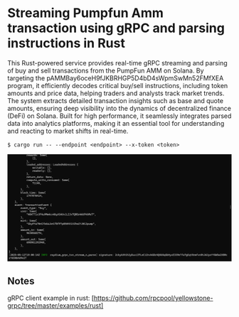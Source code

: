 # Streaming Pumpfun Amm transaction using gRPC and parsing instructions in Rust

This Rust-powered service provides real-time gRPC streaming and parsing of buy and sell transactions from the PumpFun AMM on Solana. By targeting the pAMMBay6oceH9fJKBRHGP5D4bD4sWpmSwMn52FMfXEA program, it efficiently decodes critical buy/sell instructions, including token amounts and price data, helping traders and analysts track market trends. The system extracts detailed transaction insights such as base and quote amounts, ensuring deep visibility into the dynamics of decentralized finance (DeFi) on Solana. Built for high performance, it seamlessly integrates parsed data into analytics platforms, making it an essential tool for understanding and reacting to market shifts in real-time.

```
$ cargo run -- --endpoint <endpoint> --x-token <token>
```

![screenshot](assets/pump-amm-event.png?raw=true "Screenshot")

## Notes

gRPC client example in rust: [https://github.com/rpcpool/yellowstone-grpc/tree/master/examples/rust]
